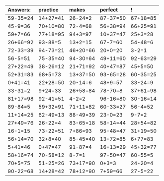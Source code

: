 | Answers: | practice | makes | perfect | ! |
| :--- | :--- | :--- | :--- | :--- |
| 59-35=24 | 14+27=41 | 26-24=2 | 87-37=50 | 67+18=85 | 
| 45-9=36 | 70+10=80 | 72-4=68 | 56+38=94 | 66+25=91 | 
| 59+7=66 | 77+18=95 | 94+3=97 | 10+37=47 | 25+3=28 | 
| 26+66=92 | 93-88=5 | 13+2=15 | 67-7=60 | 54-48=6 | 
| 72-33=39 | 94-73=21 | 46+20=66 | 20+0=20 | 3-2=1 | 
| 56-5=51 | 75-35=40 | 94-30=64 | 49+11=60 | 92-63=29 | 
| 27+22=49 | 38-26=12 | 21+71=92 | 40+47=87 | 45+5=50 | 
| 52+31=83 | 68+5=73 | 13+37=50 | 93-65=28 | 60-35=25 | 
| 0+41=41 | 22+28=50 | 20-14=6 | 48+9=57 | 33-24=9 | 
| 33-31=2 | 9+24=33 | 26+58=84 | 78-70=8 | 37+61=98 | 
| 81+17=98 | 92-41=51 | 4-2=2 | 96-16=80 | 30-16=14 | 
| 89-84=5 | 59+32=91 | 71+11=82 | 60-33=27 | 56-4=52 | 
| 11+14=25 | 62-49=13 | 88-49=39 | 23-0=23 | 9-7=2 | 
| 27+49=76 | 26-22=4 | 83-65=18 | 58-14=44 | 28+54=82 | 
| 16-1=15 | 73-22=51 | 7+86=93 | 95-48=47 | 31+19=50 | 
| 56+14=70 | 32+8=40 | 85-45=40 | 13+72=85 | 6+77=83 | 
| 5+41=46 | 0+47=47 | 91-87=4 | 16+13=29 | 45+32=77 | 
| 58+16=74 | 70-58=12 | 8-7=1 | 97-50=47 | 60-55=5 | 
| 70+5=75 | 51-25=26 | 73+17=90 | 0+3=3 | 24-20=4 | 
| 90-22=68 | 14+28=42 | 78+12=90 | 7+59=66 | 27-5=22 | 
